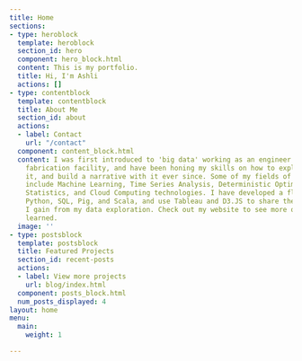 ```yaml
---
title: Home
sections:
- type: heroblock
  template: heroblock
  section_id: hero
  component: hero_block.html
  content: This is my portfolio.
  title: Hi, I'm Ashli
  actions: []
- type: contentblock
  template: contentblock
  title: About Me
  section_id: about
  actions:
  - label: Contact
    url: "/contact"
  component: content_block.html
  content: I was first introduced to 'big data' working as an engineer at a 24/7 semiconductor
    fabrication facility, and have been honing my skills on how to explore it, visualize
    it, and build a narrative with it ever since. Some of my fields of study and interest
    include Machine Learning, Time Series Analysis, Deterministic Optimization, Bayesian
    Statistics, and Cloud Computing technologies. I have developed a fluency in R,
    Python, SQL, Pig, and Scala, and use Tableau and D3.JS to share the insights that
    I gain from my data exploration. Check out my website to see more of what I have
    learned.
  image: ''
- type: postsblock
  template: postsblock
  title: Featured Projects
  section_id: recent-posts
  actions:
  - label: View more projects
    url: blog/index.html
  component: posts_block.html
  num_posts_displayed: 4
layout: home
menu:
  main:
    weight: 1

---
```

